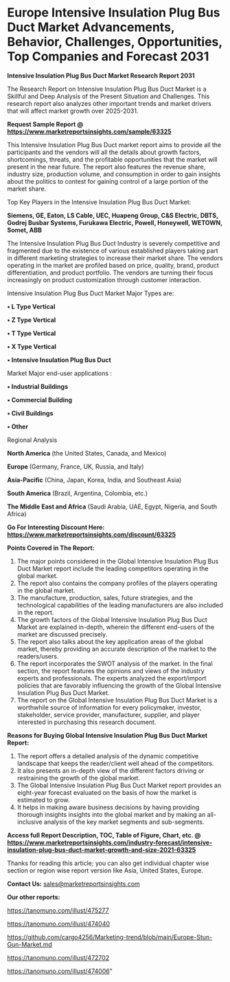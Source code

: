 # Europe Intensive Insulation Plug Bus Duct Market Advancements, Behavior, Challenges, Opportunities, Top Companies and Forecast 2031

<strong>Intensive Insulation Plug Bus Duct Market Research Report 2031</strong>

The Research Report on Intensive Insulation Plug Bus Duct Market is a Skillful and Deep Analysis of the Present Situation and Challenges. This research report also analyzes other important trends and market drivers that will affect market growth over 2025-2031.

<strong>Request Sample Report @ <a href=https://www.marketreportsinsights.com/sample/63325>https://www.marketreportsinsights.com/sample/63325</a></strong>

This Intensive Insulation Plug Bus Duct market report aims to provide all the participants and the vendors will all the details about growth factors, shortcomings, threats, and the profitable opportunities that the market will present in the near future. The report also features the revenue share, industry size, production volume, and consumption in order to gain insights about the politics to contest for gaining control of a large portion of the market share.

Top Key Players in the Intensive Insulation Plug Bus Duct Market:

<strong>Siemens, GE, Eaton, LS Cable, UEC, Huapeng Group, C&S Electric, DBTS, Godrej Busbar Systems, Furukawa Electric, Powell, Honeywell, WETOWN, Somet, ABB</strong>

The Intensive Insulation Plug Bus Duct Industry is severely competitive and fragmented due to the existence of various established players taking part in different marketing strategies to increase their market share. The vendors operating in the market are profiled based on price, quality, brand, product differentiation, and product portfolio. The vendors are turning their focus increasingly on product customization through customer interaction.

Intensive Insulation Plug Bus Duct Market Major Types are:

<strong>• L Type Vertical

• Z Type Vertical

• T Type Vertical

• X Type Vertical

• Intensive Insulation Plug Bus Duct</strong>

Market Major end-user applications :

<strong>• Industrial Buildings

• Commercial Building

• Civil Buildings

• Other</strong>

Regional Analysis

</u><strong><b>North America</b></strong> (the United States, Canada, and Mexico)

<strong><b>Europe </b></strong>(Germany, France, UK, Russia, and Italy)

<strong><b>Asia-Pacific</b></strong> (China, Japan, Korea, India, and Southeast Asia)

<strong><b>South America</b></strong> (Brazil, Argentina, Colombia, etc.)

<strong><b>The Middle East and Africa</b></strong> (Saudi Arabia, UAE, Egypt, Nigeria, and South Africa)

<strong>Go For Interesting Discount Here: <a href=https://www.marketreportsinsights.com/discount/63325>https://www.marketreportsinsights.com/discount/63325</a></strong>

<strong>Points Covered in The Report:</strong>
<ol>
  <li>The major points considered in the Global Intensive Insulation Plug Bus Duct Market report include the leading competitors operating in the global market.</li>
  <li>The report also contains the company profiles of the players operating in the global market.</li>
  <li>The manufacture, production, sales, future strategies, and the technological capabilities of the leading manufacturers are also included in the report.</li>
  <li>The growth factors of the Global Intensive Insulation Plug Bus Duct Market are explained in-depth, wherein the different end-users of the market are discussed precisely.</li>
  <li>The report also talks about the key application areas of the global market, thereby providing an accurate description of the market to the readers/users.</li>
  <li>The report incorporates the SWOT analysis of the market. In the final section, the report features the opinions and views of the industry experts and professionals. The experts analyzed the export/import policies that are favorably influencing the growth of the Global Intensive Insulation Plug Bus Duct Market.</li>
  <li>The report on the Global Intensive Insulation Plug Bus Duct Market is a worthwhile source of information for every policymaker, investor, stakeholder, service provider, manufacturer, supplier, and player interested in purchasing this research document.</li>
</ol>
<strong>Reasons for Buying Global Intensive Insulation Plug Bus Duct Market Report:</strong>

<ol>
  <li>The report offers a detailed analysis of the dynamic competitive landscape that keeps the reader/client well ahead of the competitors.</li>
  <li>It also presents an in-depth view of the different factors driving or restraining the growth of the global market.</li>
  <li>The Global Intensive Insulation Plug Bus Duct Market report provides an eight-year forecast evaluated on the basis of how the market is estimated to grow.</li>
  <li>It helps in making aware business decisions by having providing thorough insights insights into the global market and by making an all-inclusive analysis of the key market segments and sub-segments.</li>
</ol>
<strong>Access full Report Description, TOC, Table of Figure, Chart, etc. @ <a href=https://www.marketreportsinsights.com/industry-forecast/intensive-insulation-plug-bus-duct-market-growth-and-size-2021-63325>https://www.marketreportsinsights.com/industry-forecast/intensive-insulation-plug-bus-duct-market-growth-and-size-2021-63325</a></strong>


Thanks for reading this article; you can also get individual chapter wise section or region wise report version like Asia, United States, Europe.

<strong>Contact Us:</strong>
sales@marketreportsinsights.com

<strong>Our other reports:</strong>

<a href=https://tanomuno.com/illust/475277>https://tanomuno.com/illust/475277</a>

<a href=https://tanomuno.com/illust/474040>https://tanomuno.com/illust/474040</a>

<a href=https://github.com/cargo4256/Marketing-trend/blob/main/Europe-Stun-Gun-Market.md>https://github.com/cargo4256/Marketing-trend/blob/main/Europe-Stun-Gun-Market.md</a>

<a href=https://tanomuno.com/illust/472702>https://tanomuno.com/illust/472702</a>

<a href=https://tanomuno.com/illust/474006>https://tanomuno.com/illust/474006</a>"

